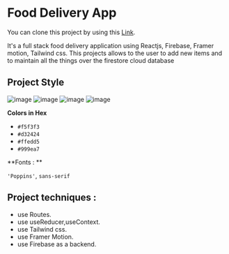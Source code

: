 # Food Delivery App 

You can clone this project by using this [Link](https://github.com/saraAAZ/food-delivery-app.git).

It's a full stack food delivery application using Reactjs, Firebase, Framer motion, Tailwind css. This projects allows to the user to add new items and to maintain all the things over the firestore cloud database

## Project Style

![image](https://user-images.githubusercontent.com/70340194/225764788-9d522764-c4d5-4860-bf8e-6ea6cb34a054.png)
![image](https://user-images.githubusercontent.com/70340194/225764863-ad147e87-e20d-46c8-b88c-ef8f82cae849.png)
![image](https://user-images.githubusercontent.com/70340194/225764698-bda5a146-bc34-4e9a-98c3-3f2564ef7629.png)
![image](https://user-images.githubusercontent.com/70340194/225766075-f94a87e8-34c5-448e-bf46-406091ddc71d.png)

**Colors in Hex**
- `#f5f3f3`
- `#d32424`
- `#ffedd5`
- `#999ea7`

**Fonts : **

`'Poppins'`, `sans-serif`
## Project techniques :
- use Routes.
- use useReducer,useContext.
- use Tailwind css.
- use Framer Motion.
- use Firebase as a backend.




